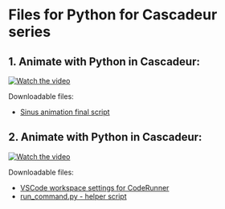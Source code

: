 # Files for Python for Cascadeur series


## 1. Animate with Python in Cascadeur:
[![Watch the video](https://img.youtube.com/vi/4NK5u-XIuTs/default.jpg)](https://youtu.be/4NK5u-XIuTs)

Downloadable files:
- [Sinus animation final script](https://github.com/arcsikex/Cascadeur_tutorial_files/blob/python/Python%20tutorials/animate_with_python.py)

## 2. Animate with Python in Cascadeur:
[![Watch the video](https://img.youtube.com/vi/{ID}/default.jpg)](https://youtu.be/{ID})

Downloadable files:
- [VSCode workspace settings for CodeRunner](https://github.com/arcsikex/Cascadeur_tutorial_files/blob/python/Python%20tutorials/settings.json)
- [run_command.py - helper script](https://github.com/arcsikex/Cascadeur_tutorial_files/blob/python/Python%20tutorials/run_command.py)
